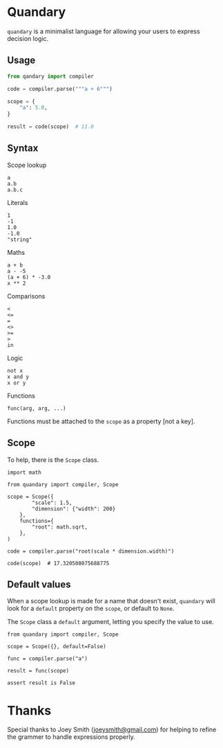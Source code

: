 # Quandary

`quandary` is a minimalist language for allowing your users to express decision logic.

## Usage

```py
from qandary import compiler

code = compiler.parse("""a + 6""")

scope = {
    "a": 5.0,
}

result = code(scope)  # 11.0
```

## Syntax

Scope lookup

    a
    a.b
    a.b.c

Literals

    1
    -1
    1.0
    -1.0
    "string"

Maths

    a + b
    a - -5
    (a + 6) * -3.0
    x ** 2

Comparisons

    <
    <=
    =
    <>
    >=
    >
    in

Logic

    not x
    x and y
    x or y

Functions

    func(arg, arg, ...)

Functions must be attached to the `scope` as a property [not a key].

## Scope

To help, there is the `Scope` class.

    import math

    from quandary import compiler, Scope

    scope = Scope({
            "scale": 1.5,
            "dimension": {"width": 200}
        },
        functions={
            "root": math.sqrt,
        },
    )

    code = compiler.parse("root(scale * dimension.width)")

    code(scope)  # 17.320508075688775

## Default values

When a scope lookup is made for a name that doesn't exist, `quandary` will look
for a `default` property on the `scope`, or default to `None`.

The `Scope` class a `default` argument, letting you specify the value to use.

    from quandary import compiler, Scope

    scope = Scope({}, default=False)

    func = compiler.parse("a")

    result = func(scope)

    assert result is False


# Thanks

Special thanks to Joey Smith (joeysmith@gmail.com) for helping to refine the
grammer to handle expressions properly.

